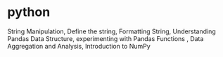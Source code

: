 # python
String Manipulation, Define the string, Formatting String, Understanding Pandas Data Structure, experimenting with Pandas Functions , Data Aggregation and Analysis, Introduction to NumPy
